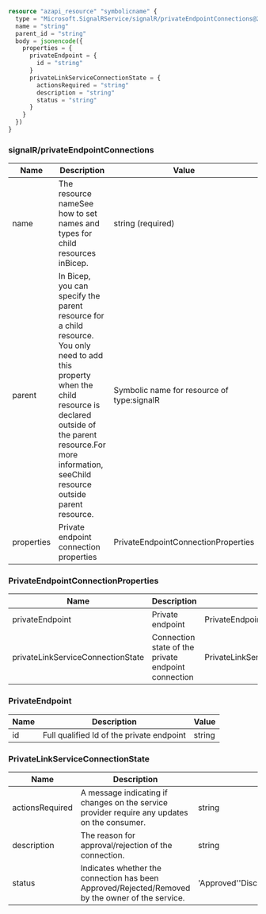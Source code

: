 ```terraform
resource "azapi_resource" "symbolicname" {
  type = "Microsoft.SignalRService/signalR/privateEndpointConnections@2023-08-01-preview"
  name = "string"
  parent_id = "string"
  body = jsonencode({
    properties = {
      privateEndpoint = {
        id = "string"
      }
      privateLinkServiceConnectionState = {
        actionsRequired = "string"
        description = "string"
        status = "string"
      }
    }
  })
}

```

### signalR/privateEndpointConnections

| Name | Description | Value |
|-|-|-|
| name | The resource nameSee how to set names and types for child resources inBicep. | string (required) |
| parent | In Bicep, you can specify the parent resource for a child resource. You only need to add this property when the child resource is declared outside of the parent resource.For more information, seeChild resource outside parent resource. | Symbolic name for resource of type:signalR |
| properties | Private endpoint connection properties | PrivateEndpointConnectionProperties |


### PrivateEndpointConnectionProperties

| Name | Description | Value |
|-|-|-|
| privateEndpoint | Private endpoint | PrivateEndpoint |
| privateLinkServiceConnectionState | Connection state of the private endpoint connection | PrivateLinkServiceConnectionState |


### PrivateEndpoint

| Name | Description | Value |
|-|-|-|
| id | Full qualified Id of the private endpoint | string |


### PrivateLinkServiceConnectionState

| Name | Description | Value |
|-|-|-|
| actionsRequired | A message indicating if changes on the service provider require any updates on the consumer. | string |
| description | The reason for approval/rejection of the connection. | string |
| status | Indicates whether the connection has been Approved/Rejected/Removed by the owner of the service. | 'Approved''Disconnected''Pending''Rejected' |


